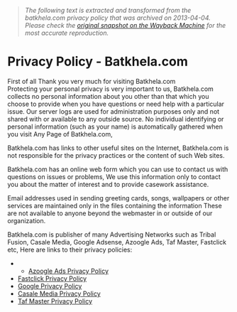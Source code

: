 > *The following text is extracted and transformed from the batkhela.com privacy policy that was archived on 2013-04-04. Please check the [original snapshot on the Wayback Machine](https://web.archive.org/web/20130404035305id_/http%3A//www.batkhela.com/privacy_policy.php) for the most accurate reproduction.*

# Privacy Policy - Batkhela.com

First of all Thank you very much for visiting Batkhela.com  
Protecting your personal privacy is very important to us, Batkhela.com collects no personal information about you other than that which you choose to provide when you have questions or need help with a particular issue. Our server logs are used for administration purposes only and not shared with or available to any outside source. No individual identifying or personal information (such as your name) is automatically gathered when you visit Any Page of Batkhela.com, 

Batkhela.com has links to other useful sites on the Internet, Batkhela.com is not responsible for the privacy practices or the content of such Web sites.

Batkhela.com has an online web form which you can use to contact us with questions on issues or problems, We use this information only to contact you about the matter of interest and to provide casework assistance.

Email addresses used in sending greeting cards, songs, wallpapers or other services are maintained only in the files containing the information These are not available to anyone beyond the webmaster in or outside of our organization.

  
Batkhela.com is publisher of many Advertising Networks such as Tribal Fusion, Casale Media, Google Adsense, Azoogle Ads, Taf Master, Fastclick etc, Here are links to their privacy policies:

  *   * [Azoogle Ads Privacy Policy](http://www.azoogleads.com/az/new/privacy.php)
  * [Fastclick Privacy Policy](http://www.fastclick.com/company/privacy.html)
  * [Google Privacy Policy](http://www.google.com/privacy.html)
  * [Casale Media Privacy Policy](http://casalemedia.com/privacy.html)
  * [Taf Master Privacy Policy](http://www.tafmaster.com/privacy)


